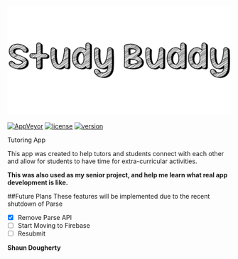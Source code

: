 ![Study Buddy](https://github.com/Shaunthehugo/Study-Buddy/blob/master/StudyBuddyTitle.png)

[![AppVeyor](https://img.shields.io/appveyor/ci/gruntjs/grunt.svg?style=flat-square)]()  [![license](https://img.shields.io/github/license/mashape/apistatus.svg?style=flat-square)]()  [![version](https://img.shields.io/badge/version-1.0-green.svg?style=flat-square)]()

Tutoring App

This app was created to help tutors and students connect with each other and allow for students to have time for extra-curricular activities.

**This was also used as my senior project, and help me learn what real app development is like.**

##Future Plans
These features will be implemented due to the recent shutdown of Parse

- [x] Remove Parse API
- [ ] Start Moving to Firebase
- [ ] Resubmit

**Shaun Dougherty**
